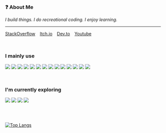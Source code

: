 ### ❓ About Me
<i>I build things. I do recreational coding. I enjoy learning.</i>
<hr>

[StackOverflow](https://stackoverflow.com/users/17811563/christopher-tabula) &ensp; [Itch.io](https://netervati.itch.io/) &ensp; [Dev.to](https://dev.to/netervati)	&ensp; [Youtube](https://www.youtube.com/channel/UCgUi5Rnx51H1nHSX6Rl99Kg)

<br>

### I mainly use
<img src="https://img.shields.io/badge/python-3670A0?style=for-the-badge&logo=python&logoColor=ffdd54&color=1e293b" /> <img src="https://img.shields.io/badge/javascript-%23323330.svg?style=for-the-badge&logo=javascript&logoColor=%23F7DF1E&color=1e293b"> <img src="https://img.shields.io/badge/ruby-%23CC342D.svg?style=for-the-badge&logo=ruby&logoColor=red&color=1e293b" /> <img src="https://img.shields.io/badge/vuejs-%2335495e.svg?style=for-the-badge&logo=vuedotjs&logoColor=%234FC08D&color=1e293b" /> <img src="https://img.shields.io/badge/react-%2320232a.svg?style=for-the-badge&logo=react&logoColor=%2361DAFB&color=1e293b" /> <img src="https://img.shields.io/badge/django-%23092E20.svg?style=for-the-badge&logo=django&logoColor=275342&color=1e293b" /> <img src="https://img.shields.io/badge/rails-%23CC0000.svg?style=for-the-badge&logo=ruby-on-rails&logoColor=red&color=1e293b"  /> <img src="https://img.shields.io/badge/mysql-%2300f.svg?style=for-the-badge&logo=mysql&logoColor=%2361DAFB&color=1e293b"/> <img src="https://img.shields.io/badge/tailwindcss-%2338B2AC.svg?style=for-the-badge&logo=tailwind-css&logoColor=2dd4bf &color=1e293b"/> <img src="https://img.shields.io/badge/git-%23F05033.svg?style=for-the-badge&logo=git&logoColor=orange&color=1e293b" /> <img src="https://img.shields.io/badge/github%20actions-%232671E5.svg?style=for-the-badge&logo=githubactions&logoColor=white&color=1e293b" /> <img src="https://img.shields.io/badge/docker-%230db7ed.svg?style=for-the-badge&logo=docker&logoColor=0db7ed&color=1e293b" /> <img src="https://img.shields.io/badge/vercel-%23000000.svg?style=for-the-badge&logo=vercel&logoColor=black&color=1e293b" /> <img src="https://img.shields.io/badge/Supabase-3ECF8E?style=for-the-badge&logo=supabase&logoColor=3ECF8E&color=1e293b" />

<br>

### I'm currently exploring
<img src="https://img.shields.io/badge/typescript-%23007ACC.svg?style=for-the-badge&logo=typescript&logoColor=007acc&color=D5D7DB" /> <img src="https://img.shields.io/badge/rust-%23000000.svg?style=for-the-badge&logo=rust&logoColor=black&color=D5D7DB" /> <img src="https://img.shields.io/badge/Nuxt-002E3B?style=for-the-badge&logo=nuxtdotjs&logoColor=00DC82&color=D5D7DB" /> <img src="https://img.shields.io/badge/NeoVim-%2357A143.svg?&style=for-the-badge&logo=neovim&logoColor=69A33E&color=D5D7DB" />

<br><br>

[![Top Langs](https://github-readme-stats.vercel.app/api/top-langs/?username=netervati&langs_count=5&hide=html&theme=dark)](https://github.com/anuraghazra/github-readme-stats)

